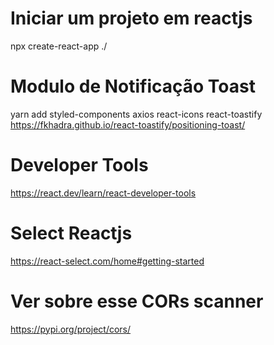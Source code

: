 # Iniciar um projeto em reactjs
npx create-react-app ./

# Modulo de Notificação Toast
yarn add styled-components axios react-icons react-toastify
https://fkhadra.github.io/react-toastify/positioning-toast/

# Developer Tools
https://react.dev/learn/react-developer-tools

# Select Reactjs
https://react-select.com/home#getting-started

# Ver sobre esse CORs scanner
https://pypi.org/project/cors/
